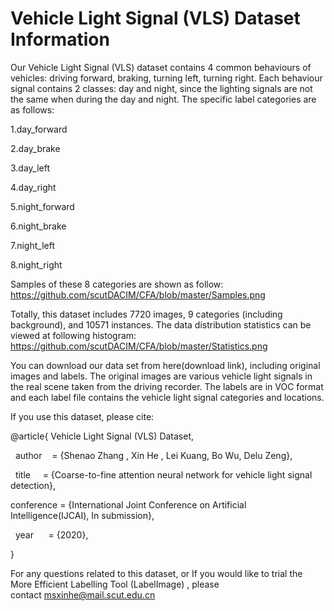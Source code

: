 # Vehicle Light Signal (VLS) Dataset Information


Our Vehicle Light Signal (VLS) dataset contains 4 common behaviours of vehicles: driving forward, braking, turning left, turning right. Each behaviour signal contains 2 classes: day and night, since the lighting signals are not the same when during the day and night. The specific label categories are as follows:

1.day_forward

2.day_brake

3.day_left

4.day_right

5.night_forward

6.night_brake

7.night_left

8.night_right

Samples of these 8 categories are shown as follow:
https://github.com/scutDACIM/CFA/blob/master/Samples.png

Totally, this dataset includes 7720 images, 9 categories (including background), and 10571 instances. The data distribution statistics can be viewed at following histogram:
https://github.com/scutDACIM/CFA/blob/master/Statistics.png

You can download our data set from here(download link), including original images and labels. The original images are various vehicle light signals in the real scene taken from the driving recorder. The labels are in VOC format and each label file contains the vehicle light signal categories and locations.

If you use this dataset, please cite:

@article{ Vehicle Light Signal (VLS) Dataset,

  author    = {Shenao Zhang , Xin He , Lei Kuang, Bo Wu, Delu Zeng},

  title     = {Coarse-to-fine attention neural network for vehicle light signal detection},

conference  = {International Joint Conference on Artificial Intelligence(IJCAI), In submission},

  year      = {2020},
  
}

For any questions related to this dataset, or If you would like to trial the More Efficient Labelling Tool (LabelImage) , please contact msxinhe@mail.scut.edu.cn
